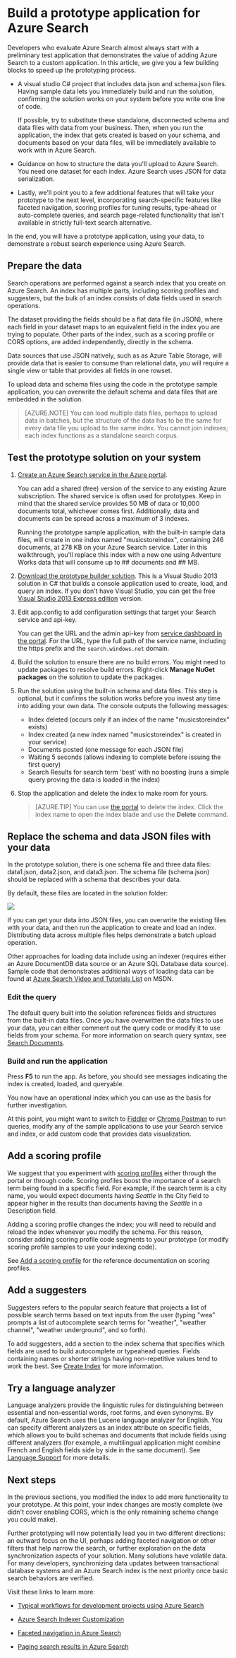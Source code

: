 <properties 
	pageTitle="Build a prototype application for Azure Search" 
	description="Create your first application prototype to get started with Azure Search." 
	services="search" 
	documentationCenter="" 
	authors="HeidiSteen" 
	manager="mblythe" 
	editor=""/>

<tags 
	ms.service="search" 
	ms.devlang="rest-api" 
	ms.workload="search" 
	ms.topic="article" 
	ms.tgt_pltfrm="na" 
	ms.date="09/08/2015" 
	ms.author="heidist"/>

# Build a prototype application for Azure Search

Developers who evaluate Azure Search almost always start with a preliminary test application that demonstrates the value of adding Azure Search to a custom application.
In this article, we give you a few building blocks to speed up the prototyping process.
 
- A visual studio C# project that includes data.json and schema.json files. Having sample data lets you immediately build and run the solution, confirming the solution works on your system before you write one line of code. 

	If possible, try to substitute these standalone, disconnected schema and data files with data from your business. Then, when you run the application, the index that gets created is based on your schema, and documents based on your data files, will be immediately available to work with in Azure Search.

- Guidance on how to structure the data you'll upload to Azure Search. You need one dataset for each  index. Azure Search uses JSON for data serialization.

- Lastly, we'll point you to a few additional features that will take your prototype to the next level, incorporating search-specific features like faceted navigation, scoring profiles for tuning results, type-ahead or auto-complete queries, and search page-related functionality that isn't available in strictly full-text search alternative.

In the end, you will have a prototype application, using your data, to demonstrate a robust search experience using Azure Search. 

## Prepare the data

Search operations are performed against a search index that you create on Azure Search. An index has multiple parts, including scoring profiles and suggesters, but the bulk of an index consists of data fields used in search operations. 

The dataset providing the fields should be a flat data file (in JSON), where each field in your dataset maps to an equivalent field in the index you are trying to populate. Other parts of the index, such as a scoring profile or CORS options, are added independently, directly in the schema.

Data sources that use JSON natively, such as as Azure Table Storage, will provide data that is easier to consume than relational data, you will require a single view or table that provides all fields in one rowset.

To upload data and schema files using the code in the prototype sample application, you can overwrite the default schema and data files that are embedded in the solution.

> [AZURE.NOTE] You can load multiple data files, perhaps to upload data in batches, but the structure of the data has to be the same for every data file you upload to the same index. You cannot join indexes; each index functions as a standalone search corpus.

## Test the prototype solution on your system

1. [Create an Azure Search service in the Azure portal](search-create-service-portal.md).

    You can add a shared (free) version of the service to any existing Azure subscription. The shared service is often used for prototypes. Keep in mind that the shared service provides 50 MB of data or 10,000 documents total, whichever comes first. Additionally, data and documents can be spread across a maximum of 3 indexes. 

    Running the prototype sample application, with the built-in sample data files, will create in one index named "musicstoreindex", containing 246 documents, at 278 KB on your Azure Search service. Later in this walkthrough, you'll replace this index with a new one using Adventure Works data that will consume up to ## documents and ## MB.

2. [Download the prototype builder solution](http://go.microsoft.com/fwlink/p/?LinkId=536479). This is a Visual Studio 2013 solution in C# that builds a console application used to create, load, and query an index. If you don't have Visual Studio, you can get the free [Visual Studio 2013 Express edition](http://www.visualstudio.com/products/visual-studio-express-vs.aspx) version.

3. Edit app.config to add configuration settings that target your Search service and api-key. 

	You can get the URL and the admin api-key from [service dashboard in the portal](search-create-service-portal.md). For the URL, type the full path of the service name, including the https prefix and the `search.windows.net` domain.

4. Build the solution to ensure there are no build errors. You might need to update packages to resolve build errors. Right-click **Manage NuGet packages** on the solution to update the packages.

5. Run the solution using the built-in schema and data files. This step is optional, but it confirms the solution works before you invest any time into adding your own data. The console outputs the following messages:

	- Index deleted (occurs only if an index of the name "musicstoreindex" exists)
	- Index created (a new index named "musicstoreindex" is created in your service)
	- Documents posted (one message for each JSON file)
	- Waiting 5 seconds (allows indexing to complete before issuing the first query)
	- Search Results for search term 'best' with no boosting (runs a simple query proving the data is loaded in the index)

6. Stop the application and delete the index to make room for yours. 

    > [AZURE.TIP] You can use [the portal](https://portal.azure.com) to delete the index. Click the index name to open the index blade and use the **Delete** command.

## Replace the schema and data JSON files with your data

In the prototype solution, there is one schema file and three data files: data1.json, data2.json, and data3.json. The schema file (schema.json) should be replaced with a schema that describes your data. 

By default, these files are located in the solution folder:

![][1]

If you can get your data into JSON files, you can overwrite the existing files with your data, and then run the application to create and load an index. Distributing data across multiple files helps demonstrate a batch upload operation. 

Other approaches for loading data include using an indexer (requires either an Azure DocumentDB data source or an Azure SQL Database data source). Sample code that demonstrates additional ways of loading data can be found at [Azure Search Video and Tutorials List](search-video-demo-tutorial-list.md) on MSDN.

### Edit the query

The default query built into the solution references fields and structures from the built-in data files. Once you have overwritten the data files to use your data, you can either comment out the query code or modify it to use fields from your schema. For more information on search query syntax, see [Search Documents](https://msdn.microsoft.com/library/azure/dn798927.aspx).

### Build and run the application

Press **F5** to run the app. As before, you should see messages indicating the index is created, loaded, and queryable.

You now have an operational index which you can use as the basis for further investigation.

At this point, you might want to switch to [Fiddler](search-fiddler.md) or [Chrome Postman](search-chrome-postman.md) to run queries, modify any of the sample applications to use your Search service and index, or add custom code that provides data visualization.

## Add a scoring profile

We suggest that you experiment with [scoring profiles](search-get-started-scoring-profiles.md) either through the portal or through code. Scoring profiles boost the importance of a search term being found in a specific field. For example, if the search term is a city name, you would expect documents having *Seattle* in the City field to appear higher in the results than documents having the *Seattle* in a Description field.

Adding a scoring profile changes the index; you will need to rebuild and reload the index whenever you modify the schema. For this reason, consider adding scoring profile code segments to your prototype (or modify scoring profile samples to use your indexing code).

See [Add a scoring profile](https://msdn.microsoft.com/library/dn798928.aspx) for the reference documentation on scoring profiles.

## Add a suggesters

Suggesters refers to the popular search feature that projects a list of possible search terms based on text inputs from the user (typing "wea" prompts a list of autocomplete search terms for "weather", "weather channel", "weather underground", and so forth).

To add suggesters, add a section to the index schema that specifies which fields are used to build autocomplete or typeahead queries. Fields containing names or shorter strings having non-repetitive values tend to work the best. See [Create Index](https://msdn.microsoft.com/library/dn798928.aspx) for more information.

## Try a language analyzer

Language analyzers provide the linguistic rules for distinguishing between essential and non-essential words, root forms, and even synonyms. By default, Azure Search uses the Lucene language analyzer for English. You can specify different analyzers as an index attribute on specific fields, which allows you to build schemas and documents that include fields using different analyzers (for example, a multilingual application might combine French and English fields side by side in the same document). See [Language Support](https://msdn.microsoft.com/library/dn879793.aspx) for more details.

## Next steps

In the previous sections, you modified the index to add more functionality to your prototype. At this point, your index changes are mostly complete (we didn't cover enabling CORS, which is the only remaining schema change you could make).

Further prototyping will now potentially lead you in two different directions: an outward focus on the UI, perhaps adding faceted navigation or other filters that help narrow the search, or further exploration on the data synchronization aspects of your solution. Many solutions have volatile data. For many developers, synchronizing data updates between transactional database systems and an Azure Search index is the next priority once basic search behaviors are verified.

Visit these links to learn more:

- [Typical workflows for development projects using Azure Search](search-workflow.md)

- [Azure Search Indexer Customization](search-indexers-customization.md)

- [Faceted navigation in Azure Search](search-faceted-navigation.md) 

- [Paging search results in Azure Search](search-pagination-page-layout.md)


<!--Image references-->
[1]: ./media/search-build-prototype/azsearch-datafiles.png
 